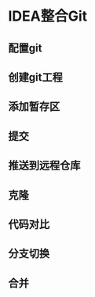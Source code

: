 # IDEA整合Git


## 配置git



## 创建git工程



## 添加暂存区



## 提交



## 推送到远程仓库



## 克隆



## 代码对比



## 分支切换



## 合并
